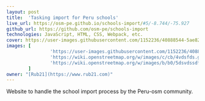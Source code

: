 ```yaml
---
layout: post
title:  'Tasking import for Peru schools'
live_url: https://osm-pe.github.io/schools-import/#5/-8.744/-75.927
github_url: https://github.com/osm-pe/schools-import
technologies: JavaScript, HTML, CSS, Webpack, etc.
cover: https://user-images.githubusercontent.com/1152236/40888544-5ae823b6-671e-11e8-99dc-89b81f948909.gif
images: [
                'https://user-images.githubusercontent.com/1152236/40888544-5ae823b6-671e-11e8-99dc-89b81f948909.gif',
                'https://wiki.openstreetmap.org/w/images/c/cb/4vdsfds.gif',
                'https://wiki.openstreetmap.org/w/images/b/b0/5dsvdssdf.gif'
        ]
owner: "[Rub21](https://www.rub21.com)"
---
```

Website to handle the school import process by the Peru-osm community.

